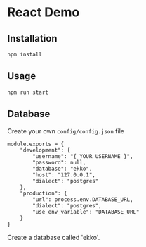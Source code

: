 # React Demo

## Installation

`npm install`

## Usage

`npm run start`


## Database

Create your own `config/config.json` file

```
module.exports = {
    "development": {
        "username": "{ YOUR USERNAME }",
        "password": null,
        "database": "ekko",
        "host": "127.0.0.1",
        "dialect": "postgres"
    },
    "production": {
        "url": process.env.DATABASE_URL,
        "dialect": "postgres",
        "use_env_variable": "DATABASE_URL"
    }
}
```


Create a database called 'ekko'.
